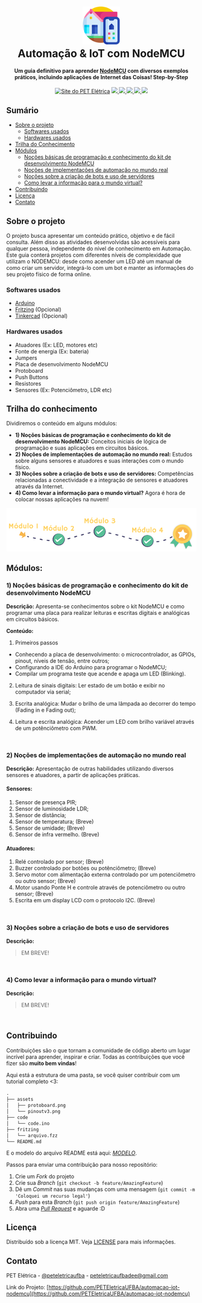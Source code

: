 <h1 align="center">
  <br>
  <a href="#"><img src="assets/automation.png" alt="A smart house logo" width="100"></a>
  <br>
  Automação & IoT com NodeMCU
  <br>
</h1>


<h4 align="center">Um guia definitivo para aprender <a href="https://www.nodemcu.com/index_en.html" target="_blank">NodeMCU</a> com diversos exemplos práticos, incluindo aplicações de Internet das Coisas! Step-by-Step</h4>

<p align="center">
  <a href="http://www.peteletrica.eng.ufba.br/2017/" target="_blank"><img src="https://badgen.net/badge/icon/PET Elétrica/blue?icon=bitcoin-lightning&label" alt="Site do PET Elétrica"></a>
  <a href="https://app.codacy.com/gh/PETEletricaUFBA/IoT?utm_source=github.com&utm_medium=referral&utm_content=PETEletricaUFBA/IoT&utm_campaign=Badge_Grade_Dashboard" target="_blank">
    <img src="https://badgen.net/codacy/grade/a1b5adec51bb42ef90d079504bba374d">
  </a>
  <a href="https://github.com/PETEletricaUFBA/IoT/commits/" target="_blank">
    <img src="https://badgen.net/github/commits/PETEletricaUFBA/IoT">
  </a>
  <a href="https://github.com/PETEletricaUFBA/IoT/graphs/contributors" target="_blank">
    <img src="https://badgen.net/github/contributors/PETEletricaUFBA/IoT">
  </a>
  <a href="https://github.com/PETEletricaUFBA/IoT/blob/master/LICENSE">
    <img src="https://badgen.net/badge/license/MIT/red">
  </a>
  <img src="https://badgen.net/github/last-commit/PETEletricaUFBA/IoT">
</p> 

<!-- Menu Principal -->
<!--
<p align="center">
  <a href="#sobre-o-projeto">Sobre o projeto</a> •
  <a href="#trilha-do-conhecimento">Conteúdo</a> •
  <a href="#contribuindo">Contribuir</a> •
  <a href="#licença">Licença</a> •
  <a href="#contato">Contato</a>
</p>
-->

## Sumário
* [Sobre o projeto](#sobre-o-projeto)
  * [Softwares usados](#softwares-usados)
  * [Hardwares usados](#hardwares-usados)
* [Trilha do Conhecimento](#trilha-do-conhecimento)
* [Módulos](#módulos)
  * [Noções básicas de programação e conhecimento do kit de desenvolvimento NodeMCU](#1-noções-básicas-de-programação-e-conhecimento-do-kit-de-desenvolvimento-nodemcu)
  * [Noções de implementações de automação no mundo real](#2-noções-de-implementações-de-automação-no-mundo-real)
  * [Noções sobre a criação de bots e uso de servidores](#3-noções-sobre-a-criação-de-bots-e-uso-de-servidores)
  * [Como levar a informação para o mundo virtual?](#4-como-levar-a-informação-para-o-mundo-virtual)
* [Contribuindo](#contribuindo)
* [Licença](#licença)
* [Contato](#contato)

## Sobre o projeto
O projeto busca apresentar um conteúdo prático, objetivo e de fácil consulta. Além disso as atividades desenvolvidas são acessíveis para qualquer pessoa, independente do nível de conhecimento em Automação.
Este guia conterá projetos com diferentes níveis de complexidade que utilizam o NODEMCU: desde como acender um LED até um manual de como criar um servidor, integrá-lo com um bot e manter as informações do seu projeto físico de forma online.

### Softwares usados
* [Arduino](https://www.arduino.cc/en/Main/Software)
* [Fritzing](https://fritzing.org/download/) (Opcional)
* [Tinkercad](https://www.tinkercad.com/) (Opcional)

### Hardwares usados
* Atuadores (Ex: LED, motores etc)
* Fonte de energia (Ex: bateria)
* Jumpers
* Placa de desenvolvimento NodeMCU
* Protoboard
* Push Buttons
* Resistores
* Sensores (Ex: Potenciômetro, LDR etc)

## Trilha do conhecimento
Dividiremos o conteúdo em alguns módulos:
* **1) Noções básicas de programação e conhecimento do kit de desenvolvimento NodeMCU:** Conceitos iniciais de lógica de programação e suas aplicações em circuitos básicos.
* **2) Noções de implementações de automação no mundo real:** Estudos sobre alguns sensores e atuadores e suas interações com o mundo físico.
* **3) Noções sobre a criação de bots e uso de servidores:** Competências relacionadas a conectividade e a integração de sensores e atuadores através da Internet.
* **4) Como levar a informação para o mundo virtual?** Agora é hora de colocar nossas aplicações na nuvem!

<!--RESOLVER ISSO-->
![asd](assets/trilha.png)

## Módulos:

### 1) Noções básicas de programação e conhecimento do kit de desenvolvimento NodeMCU
	
**Descrição:** Apresenta-se conhecimentos sobre o kit NodeMCU e como programar uma placa para realizar leituras e escritas digitais e analógicas em circuitos básicos.

**Conteúdo:**
1. Primeiros passos
  - Conhecendo a placa de desenvolvimento: o microcontrolador, as GPIOs, pinout, níveis de tensão, entre outros;
  - Configurando a IDE do Arduino para programar o NodeMCU;
  - Compilar um programa teste que acende e apaga um LED (Blinking).

2. Leitura de sinais digitais: Ler estado de um botão e exibir no computador via serial;

3. Escrita analógica: Mudar o brilho de uma lâmpada ao decorrer do tempo (Fading in e Fading out);

4. Leitura e escrita analógica: Acender um LED com brilho variável através de um potênciômetro com PWM.

<br/>

### 2) Noções de implementações de automação no mundo real

**Descrição:** Apresentação de outras habilidades utilizando diversos sensores e atuadores, a partir de aplicações práticas. 

#### **Sensores:**

1. Sensor de presença PIR;
2. Sensor de luminosidade LDR;   
3. Sensor de distância;          
4. Sensor de temperatura; (Breve)  
5. Sensor de umidade; (Breve)  
6. Sensor de infra vermelho. (Breve)    

#### **Atuadores:**

1. Relé controlado por sensor; (Breve)
2. Buzzer controlado por botões ou potênciômetro; (Breve)
3. Servo motor com alimentação externa controlado por um potenciômetro ou outro sensor; (Breve)
4. Motor usando Ponte H e controle através de potenciômetro ou outro sensor; (Breve)
5. Escrita em um display LCD com o protocolo I2C. (Breve)

<br/>

### 3) Noções sobre a criação de bots e uso de servidores

**Descrição:**

> EM BREVE!

<br/>

### 4) Como levar a informação para o mundo virtual?
**Descrição:**

> EM BREVE!

<br/>

## Contribuindo

Contribuições são o que tornam a comunidade de código aberto um lugar incrível para aprender, inspirar e criar. Todas as contribuições que você fizer são **muito bem vindas**!

Aqui está a estrutura de uma pasta, se você quiser contribuir com um tutorial completo <3:
```
.
├── assets
│   ├── protoboard.png
│   └── pinoutv3.png
├── code
│   └── code.ino
├── fritzing
│   └── arquivo.fzz
└── README.md
```

E o modelo do arquivo README está aqui: [_MODELO_](MODELO.md).

Passos para enviar uma contribuição para nosso repositório:
1. Crie um _Fork_ do projeto
2. Crie sua _Branch_ (`git checkout -b feature/AmazingFeature`)
3. Dê um _Commit_ nas suas mudanças com uma mensagem (`git commit -m 'Coloquei um recurso legal'`)
4. _Push_ para esta _Branch_ (`git push origin feature/AmazingFeature`)
5. Abra uma [_Pull Request_](pulls) e aguarde :D


## Licença

Distribuído sob a licença MIT. Veja [LICENSE](LICENSE) para mais informações.

## Contato

PET Elétrica - [@peteletricaufba](https://www.instagram.com/peteletricaufba/?hl=pt-br) - peteletricaufbadee@gmail.com

Link do Projeto: [https://github.com/PETEletricaUFBA/automacao-iot-nodemcu](https://github.com/PETEletricaUFBA/automacao-iot-nodemcu)

